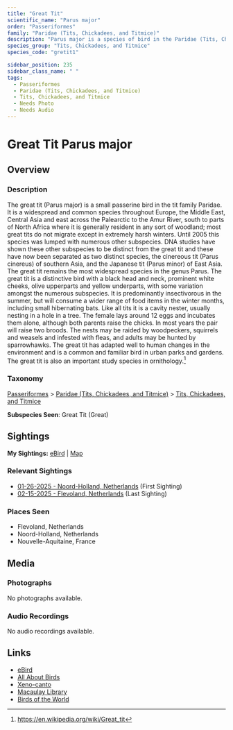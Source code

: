 ```yaml
---
title: "Great Tit"
scientific_name: "Parus major"
order: "Passeriformes"
family: "Paridae (Tits, Chickadees, and Titmice)"
description: "Parus major is a species of bird in the Paridae (Tits, Chickadees, and Titmice) family. It has been observed 3 times."
species_group: "Tits, Chickadees, and Titmice"
species_code: "gretit1"

sidebar_position: 235
sidebar_class_name: " "
tags: 
  - Passeriformes
  - Paridae (Tits, Chickadees, and Titmice)
  - Tits, Chickadees, and Titmice
  - Needs Photo
  - Needs Audio
---
```


# Great Tit <span className='sci_name'>Parus major</span>

## Overview

### Description
The great tit (Parus major) is a small passerine bird in the tit family Paridae. It is a widespread and common species throughout Europe, the Middle East, Central Asia and east across the Palearctic to the Amur River, south to parts of North Africa where it is generally resident in any sort of woodland; most great tits do not migrate except in extremely harsh winters. Until 2005 this species was lumped with numerous other subspecies. DNA studies have shown these other subspecies to be distinct from the great tit and these have now been separated as two distinct species, the cinereous tit (Parus cinereus) of southern Asia, and the Japanese tit (Parus minor) of East Asia. The great tit remains the most widespread species in the genus Parus.
The great tit is a distinctive bird with a black head and neck, prominent white cheeks, olive upperparts and yellow underparts, with some variation amongst the numerous subspecies. It is predominantly insectivorous in the summer, but will consume a wider range of food items in the winter months, including small hibernating bats. Like all tits it is a cavity nester, usually nesting in a hole in a tree. The female lays around 12 eggs and incubates them alone, although both parents raise the chicks. In most years the pair will raise two broods. The nests may be raided by woodpeckers, squirrels and weasels and infested with fleas, and adults may be hunted by sparrowhawks. The great tit has adapted well to human changes in the environment and is a common and familiar bird in urban parks and gardens. The great tit is also an important study species in ornithology.[^1]

[^1]: https://en.wikipedia.org/wiki/Great_tit

### Taxonomy
[Passeriformes](/tags/passeriformes) > [Paridae (Tits, Chickadees, and Titmice)](/tags/paridae-tits-chickadees-and-titmice) > [Tits, Chickadees, and Titmice](/tags/tits-chickadees-and-titmice)

**Subspecies Seen**: Great Tit (Great)


## Sightings

**My Sightings:** [eBird](https://ebird.org/lifelist?r=world&time=life&spp=gretit1) | [Map](/map?species_code=gretit1)

### Relevant Sightings

* [01-26-2025 - Noord-Holland, Netherlands](https://ebird.org/checklist/S210727534) (First Sighting)
* [02-15-2025 - Flevoland, Netherlands](https://ebird.org/checklist/S213434174) (Last Sighting)

### Places Seen

* Flevoland, Netherlands
* Noord-Holland, Netherlands
* Nouvelle-Aquitaine, France



## Media
### Photographs
No photographs available.

### Audio Recordings
No audio recordings available.

## Links
* [eBird](https://ebird.org/species/gretit1) 
* [All About Birds](https://www.allaboutbirds.org/guide/gretit1) 
* [Xeno-canto](https://www.xeno-canto.org/species/parus-major) 
* [Macaulay Library](https://search.macaulaylibrary.org/catalog?taxonCode=gretit1&sort=rating_rank_desc)
* [Birds of the World](https://birdsoftheworld.org/bow/species/gretit1)
